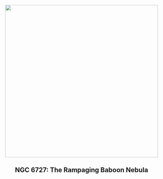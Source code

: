 
<p align="center"><img src="https://apod.nasa.gov/apod/image/2409/Baboon_ZhangYu_960.jpg" width="500" height="500"></p>
<h2 align="center"> NGC 6727: The Rampaging Baboon Nebula </h2>
